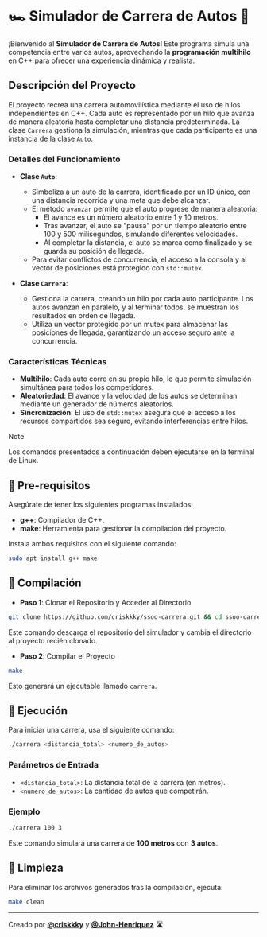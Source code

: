 # 🏎️ Simulador de Carrera de Autos 🏁

¡Bienvenido al **Simulador de Carrera de Autos**! Este programa simula una competencia entre varios autos, aprovechando la **programación multihilo** en C++ para ofrecer una experiencia dinámica y realista.

## Descripción del Proyecto
El proyecto recrea una carrera automovilística mediante el uso de hilos independientes en C++. Cada auto es representado por un hilo que avanza de manera aleatoria hasta completar una distancia predeterminada. La clase `Carrera` gestiona la simulación, mientras que cada participante es una instancia de la clase `Auto`.

### Detalles del Funcionamiento
- **Clase `Auto`**:
  - Simboliza a un auto de la carrera, identificado por un ID único, con una distancia recorrida y una meta que debe alcanzar.
  - El método `avanzar` permite que el auto progrese de manera aleatoria:
    - El avance es un número aleatorio entre 1 y 10 metros.
    - Tras avanzar, el auto se "pausa" por un tiempo aleatorio entre 100 y 500 milisegundos, simulando diferentes velocidades.
    - Al completar la distancia, el auto se marca como finalizado y se guarda su posición de llegada.
  - Para evitar conflictos de concurrencia, el acceso a la consola y al vector de posiciones está protegido con `std::mutex`.

- **Clase `Carrera`**:
  - Gestiona la carrera, creando un hilo por cada auto participante. Los autos avanzan en paralelo, y al terminar todos, se muestran los resultados en orden de llegada.
  - Utiliza un vector protegido por un mutex para almacenar las posiciones de llegada, garantizando un acceso seguro ante la concurrencia.

### Características Técnicas
- **Multihilo**: Cada auto corre en su propio hilo, lo que permite simulación simultánea para todos los competidores.
- **Aleatoriedad**: El avance y la velocidad de los autos se determinan mediante un generador de números aleatorios.
- **Sincronización**: El uso de `std::mutex` asegura que el acceso a los recursos compartidos sea seguro, evitando interferencias entre hilos.

> [!NOTE]
> Los comandos presentados a continuación deben ejecutarse en la terminal de Linux.

## 🚀 Pre-requisitos
Asegúrate de tener los siguientes programas instalados:
- **g++**: Compilador de C++.
- **make**: Herramienta para gestionar la compilación del proyecto.

Instala ambos requisitos con el siguiente comando:
```bash
sudo apt install g++ make
```

## 🔧 Compilación
- **Paso 1**: Clonar el Repositorio y Acceder al Directorio
```bash
git clone https://github.com/criskkky/ssoo-carrera.git && cd ssoo-carrera
```
Este comando descarga el repositorio del simulador y cambia el directorio al proyecto recién clonado.

- **Paso 2**: Compilar el Proyecto
```bash
make
```
Esto generará un ejecutable llamado `carrera`.

## 🏁 Ejecución
Para iniciar una carrera, usa el siguiente comando:
```bash
./carrera <distancia_total> <numero_de_autos>
```

### Parámetros de Entrada
- `<distancia_total>`: La distancia total de la carrera (en metros).
- `<numero_de_autos>`: La cantidad de autos que competirán.

### Ejemplo
```bash
./carrera 100 3
```
Este comando simulará una carrera de **100 metros** con **3 autos**.

## 🧹 Limpieza
Para eliminar los archivos generados tras la compilación, ejecuta:

```bash
make clean
```
---
Creado por [**@criskkky**](https://github.com/criskkky) y [**@John-Henriquez**](https://github.com/John-Henriquez) 🛣️